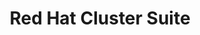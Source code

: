 ---
weight: 999
title: "Red Hat Cluster Suite"
description: ""
icon: "redhat"
icontype: "simple"
toc: true
---